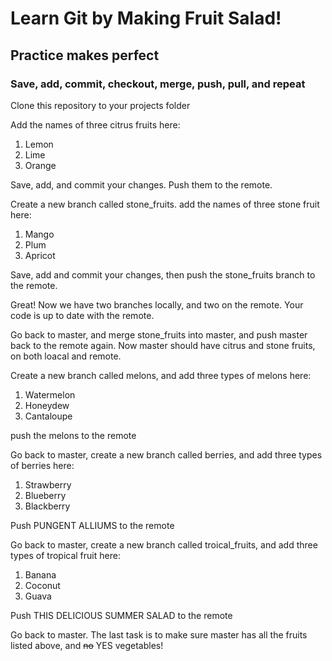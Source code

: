 # Learn Git by Making Fruit Salad!
## Practice makes perfect
### Save, add, commit, checkout, merge, push, pull, and repeat


Clone this repository to your projects folder


Add the names of three citrus fruits here:

1. Lemon
2. Lime
3. Orange


Save, add, and commit your changes. Push them to the remote.


Create a new branch called stone_fruits.
add the names of three stone fruit here:

1. Mango
2. Plum
3. Apricot


Save, add and commit your changes, then push the stone_fruits branch to the remote. 


Great! Now we have two branches locally, and two on the remote. Your code is up to date with the remote.


Go back to master, and merge stone_fruits into master, and push master back to the remote again. Now master should have citrus and stone fruits, on both loacal and remote.


Create a new branch called melons, and add three types of melons here:

1. Watermelon
2. Honeydew
3. Cantaloupe


push the melons to the remote


Go back to master, create a new branch called berries, and add three types of berries here:

1. Strawberry
2. Blueberry
3. Blackberry


Push PUNGENT ALLIUMS to the remote


Go back to master, create a new branch called troical_fruits, and add three types of tropical fruit here:

1. Banana
2. Coconut
3. Guava 


Push THIS DELICIOUS SUMMER SALAD to the remote


Go back to master. The last task is to make sure master has all the fruits listed above, and ~~no~~ YES vegetables!





